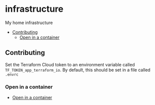 # infrastructure

My home infrastructure

<!-- toc -->

* [Contributing](#contributing)
  * [Open in a container](#open-in-a-container)

<!-- Regenerate with "pre-commit run -a markdown-toc" -->

<!-- tocstop -->

## Contributing

Set the Terraform Cloud token to an environment variable called
`TF_TOKEN_app_terraform_io`. By default, this should be set in a file called
`.envrc`

### Open in a container

* [Open in a container](https://code.visualstudio.com/docs/devcontainers/containers)
